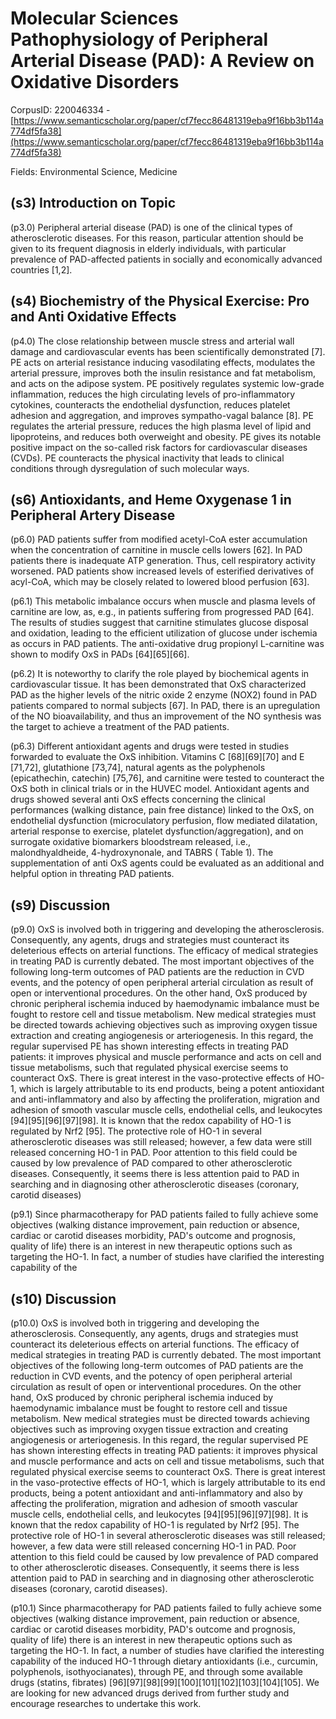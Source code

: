# Molecular Sciences Pathophysiology of Peripheral Arterial Disease (PAD): A Review on Oxidative Disorders

CorpusID: 220046334 - [https://www.semanticscholar.org/paper/cf7fecc86481319eba9f16bb3b114a774df5fa38](https://www.semanticscholar.org/paper/cf7fecc86481319eba9f16bb3b114a774df5fa38)

Fields: Environmental Science, Medicine

## (s3) Introduction on Topic
(p3.0) Peripheral arterial disease (PAD) is one of the clinical types of atherosclerotic diseases. For this reason, particular attention should be given to its frequent diagnosis in elderly individuals, with particular prevalence of PAD-affected patients in socially and economically advanced countries [1,2].
## (s4) Biochemistry of the Physical Exercise: Pro and Anti Oxidative Effects
(p4.0) The close relationship between muscle stress and arterial wall damage and cardiovascular events has been scientifically demonstrated [7]. PE acts on arterial resistance inducing vasodilating effects, modulates the arterial pressure, improves both the insulin resistance and fat metabolism, and acts on the adipose system. PE positively regulates systemic low-grade inflammation, reduces the high circulating levels of pro-inflammatory cytokines, counteracts the endothelial dysfunction, reduces platelet adhesion and aggregation, and improves sympatho-vagal balance [8]. PE regulates the arterial pressure, reduces the high plasma level of lipid and lipoproteins, and reduces both overweight and obesity. PE gives its notable positive impact on the so-called risk factors for cardiovascular diseases (CVDs). PE counteracts the physical inactivity that leads to clinical conditions through dysregulation of such molecular ways.
## (s6) Antioxidants, and Heme Oxygenase 1 in Peripheral Artery Disease
(p6.0) PAD patients suffer from modified acetyl-CoA ester accumulation when the concentration of carnitine in muscle cells lowers [62]. In PAD patients there is inadequate ATP generation. Thus, cell respiratory activity worsened. PAD patients show increased levels of esterified derivatives of acyl-CoA, which may be closely related to lowered blood perfusion [63].

(p6.1) This metabolic imbalance occurs when muscle and plasma levels of carnitine are low, as, e.g., in patients suffering from progressed PAD [64]. The results of studies suggest that carnitine stimulates glucose disposal and oxidation, leading to the efficient utilization of glucose under ischemia as occurs in PAD patients. The anti-oxidative drug propionyl L-carnitine was shown to modify OxS in PADs [64][65][66].

(p6.2) It is noteworthy to clarify the role played by biochemical agents in cardiovascular tissue. It has been demonstrated that OxS characterized PAD as the higher levels of the nitric oxide 2 enzyme (NOX2) found in PAD patients compared to normal subjects [67]. In PAD, there is an upregulation of the NO bioavailability, and thus an improvement of the NO synthesis was the target to achieve a treatment of the PAD patients.

(p6.3) Different antioxidant agents and drugs were tested in studies forwarded to evaluate the OxS inhibition. Vitamins C [68][69][70] and E [71,72], glutathione [73,74], natural agents as the polyphenols (epicathechin, catechin) [75,76], and carnitine were tested to counteract the OxS both in clinical trials or in the HUVEC model. Antioxidant agents and drugs showed several anti OxS effects concerning the clinical performances (walking distance, pain free distance) linked to the OxS, on endothelial dysfunction (microculatory perfusion, flow mediated dilatation, arterial response to exercise, platelet dysfunction/aggregation), and on surrogate oxidative biomarkers bloodstream released, i.e., malondhyaldheide, 4-hydroxynonale, and TABRS ( Table 1). The supplementation of anti OxS agents could be evaluated as an additional and helpful option in threating PAD patients. 
## (s9) Discussion
(p9.0) OxS is involved both in triggering and developing the atherosclerosis. Consequently, any agents, drugs and strategies must counteract its deleterious effects on arterial functions. The efficacy of medical strategies in treating PAD is currently debated. The most important objectives of the following long-term outcomes of PAD patients are the reduction in CVD events, and the potency of open peripheral arterial circulation as result of open or interventional procedures. On the other hand, OxS produced by chronic peripheral ischemia induced by haemodynamic imbalance must be fought to restore cell and tissue metabolism. New medical strategies must be directed towards achieving objectives such as improving oxygen tissue extraction and creating angiogenesis or arteriogenesis. In this regard, the regular supervised PE has shown interesting effects in treating PAD patients: it improves physical and muscle performance and acts on cell and tissue metabolisms, such that regulated physical exercise seems to counteract OxS. There is great interest in the vaso-protective effects of HO-1, which is largely attributable to its end products, being a potent antioxidant and anti-inflammatory and also by affecting the proliferation, migration and adhesion of smooth vascular muscle cells, endothelial cells, and leukocytes [94][95][96][97][98]. It is known that the redox capability of HO-1 is regulated by Nrf2 [95]. The protective role of HO-1 in several atherosclerotic diseases was still released; however, a few data were still released concerning HO-1 in PAD. Poor attention to this field could be caused by low prevalence of PAD compared to other atherosclerotic diseases. Consequently, it seems there is less attention paid to PAD in searching and in diagnosing other atherosclerotic diseases (coronary, carotid diseases)

(p9.1) Since pharmacotherapy for PAD patients failed to fully achieve some objectives (walking distance improvement, pain reduction or absence, cardiac or carotid diseases morbidity, PAD's outcome and prognosis, quality of life) there is an interest in new therapeutic options such as targeting the HO-1. In fact, a number of studies have clarified the interesting capability of the 
## (s10) Discussion
(p10.0) OxS is involved both in triggering and developing the atherosclerosis. Consequently, any agents, drugs and strategies must counteract its deleterious effects on arterial functions. The efficacy of medical strategies in treating PAD is currently debated. The most important objectives of the following long-term outcomes of PAD patients are the reduction in CVD events, and the potency of open peripheral arterial circulation as result of open or interventional procedures. On the other hand, OxS produced by chronic peripheral ischemia induced by haemodynamic imbalance must be fought to restore cell and tissue metabolism. New medical strategies must be directed towards achieving objectives such as improving oxygen tissue extraction and creating angiogenesis or arteriogenesis. In this regard, the regular supervised PE has shown interesting effects in treating PAD patients: it improves physical and muscle performance and acts on cell and tissue metabolisms, such that regulated physical exercise seems to counteract OxS. There is great interest in the vaso-protective effects of HO-1, which is largely attributable to its end products, being a potent antioxidant and anti-inflammatory and also by affecting the proliferation, migration and adhesion of smooth vascular muscle cells, endothelial cells, and leukocytes [94][95][96][97][98]. It is known that the redox capability of HO-1 is regulated by Nrf2 [95]. The protective role of HO-1 in several atherosclerotic diseases was still released; however, a few data were still released concerning HO-1 in PAD. Poor attention to this field could be caused by low prevalence of PAD compared to other atherosclerotic diseases. Consequently, it seems there is less attention paid to PAD in searching and in diagnosing other atherosclerotic diseases (coronary, carotid diseases).

(p10.1) Since pharmacotherapy for PAD patients failed to fully achieve some objectives (walking distance improvement, pain reduction or absence, cardiac or carotid diseases morbidity, PAD's outcome and prognosis, quality of life) there is an interest in new therapeutic options such as targeting the HO-1. In fact, a number of studies have clarified the interesting capability of the induced HO-1 through dietary antioxidants (i.e., curcumin, polyphenols, isothyocianates), through PE, and through some available drugs (statins, fibrates) [96][97][98][99][100][101][102][103][104][105]. We are looking for new advanced drugs derived from further study and encourage researches to undertake this work.
